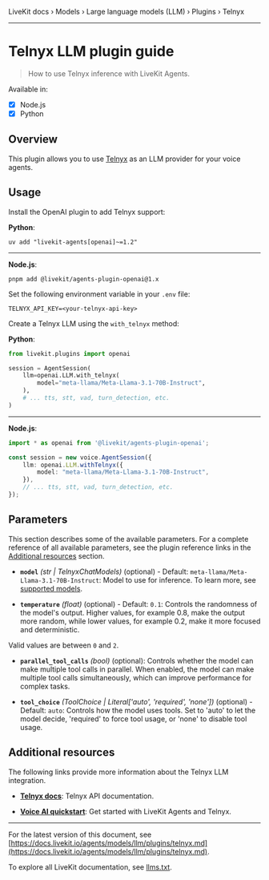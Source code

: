 LiveKit docs › Models › Large language models (LLM) › Plugins › Telnyx

---

# Telnyx LLM plugin guide

> How to use Telnyx inference with LiveKit Agents.

Available in:
- [x] Node.js
- [x] Python

## Overview

This plugin allows you to use [Telnyx](https://telnyx.com/) as an LLM provider for your voice agents.

## Usage

Install the OpenAI plugin to add Telnyx support:

**Python**:

```shell
uv add "livekit-agents[openai]~=1.2"

```

---

**Node.js**:

```shell
pnpm add @livekit/agents-plugin-openai@1.x

```

Set the following environment variable in your `.env` file:

```shell
TELNYX_API_KEY=<your-telnyx-api-key>

```

Create a Telnyx LLM using the `with_telnyx` method:

**Python**:

```python
from livekit.plugins import openai

session = AgentSession(
    llm=openai.LLM.with_telnyx(
        model="meta-llama/Meta-Llama-3.1-70B-Instruct",
    ),
    # ... tts, stt, vad, turn_detection, etc.
)

```

---

**Node.js**:

```typescript
import * as openai from '@livekit/agents-plugin-openai';

const session = new voice.AgentSession({
    llm: openai.LLM.withTelnyx({
        model: "meta-llama/Meta-Llama-3.1-70B-Instruct",
    }),
    // ... tts, stt, vad, turn_detection, etc.
});

```

## Parameters

This section describes some of the available parameters. For a complete reference of all available parameters, see the plugin reference links in the [Additional resources](#additional-resources) section.

- **`model`** _(str | TelnyxChatModels)_ (optional) - Default: `meta-llama/Meta-Llama-3.1-70B-Instruct`: Model to use for inference. To learn more, see [supported models](https://developers.telnyx.com/docs/inference/getting-started#models).

- **`temperature`** _(float)_ (optional) - Default: `0.1`: Controls the randomness of the model's output. Higher values, for example 0.8, make the output more random, while lower values, for example 0.2, make it more focused and deterministic.

Valid values are between `0` and `2`.

- **`parallel_tool_calls`** _(bool)_ (optional): Controls whether the model can make multiple tool calls in parallel. When enabled, the model can make multiple tool calls simultaneously, which can improve performance for complex tasks.

- **`tool_choice`** _(ToolChoice | Literal['auto', 'required', 'none'])_ (optional) - Default: `auto`: Controls how the model uses tools. Set to 'auto' to let the model decide, 'required' to force tool usage, or 'none' to disable tool usage.

## Additional resources

The following links provide more information about the Telnyx LLM integration.

- **[Telnyx docs](https://developers.telnyx.com/docs/inference/getting-started)**: Telnyx API documentation.

- **[Voice AI quickstart](https://docs.livekit.io/agents/start/voice-ai.md)**: Get started with LiveKit Agents and Telnyx.

---


For the latest version of this document, see [https://docs.livekit.io/agents/models/llm/plugins/telnyx.md](https://docs.livekit.io/agents/models/llm/plugins/telnyx.md).

To explore all LiveKit documentation, see [llms.txt](https://docs.livekit.io/llms.txt).